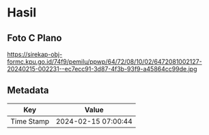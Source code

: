 # Hasil

## Foto C Plano

https://sirekap-obj-formc.kpu.go.id/74f9/pemilu/ppwp/64/72/08/10/02/6472081002127-20240215-002231--ec7ecc91-3d87-4f3b-93f9-a45864cc99de.jpg


## Metadata

| Key        | Value               |
| ---------- | ------------------- |
| Time Stamp | 2024-02-15 07:00:44 |



